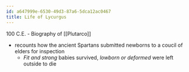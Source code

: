 ```yaml
---
id: a647999e-6530-49d3-87a6-5dca12ac0467
title: Life of Lycurgus
---
```


100 C.E. - Biography of [[Plutarco]]

- recounts how the ancient Spartans submitted newborns to a coucil of elders for inspection
  - *Fit and strong* babies survived, *lowborn or deformed* were left outside to die
